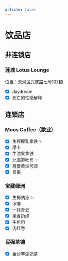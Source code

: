 ```yaml
---
article: false
---
```


# 饮品店

## 非连锁店

### 莲城 Lotus Lounge

<i class="fa-solid fa-location-dot"></i> 位置：<a href="https://ditu.amap.com/place/B0FFHBYPRP" target="_blank">天河区兴盛路七号107铺</a>

- [x] daydream
- [x] 死亡的性感解释

## 连锁店

### Moos Coffee（歇业）

- [x] 生榨椰乳拿铁 ✨
- [x] 摩卡
- [x] 牛油果拿铁
- [x] 北海道吐司 ✨
- [x] 蔻曼黄油可颂
- [x] 贝果

### 宝藏绿洲

- [x] 生椰纳冻 ✨
- [x] 冰啡
- [x] 一抹青云
- [x] 茉香奶绿
- [x] 牛角包
- [x] 肉桂卷

### 民强茶铺

- [x] 金沙芋泥奶茶